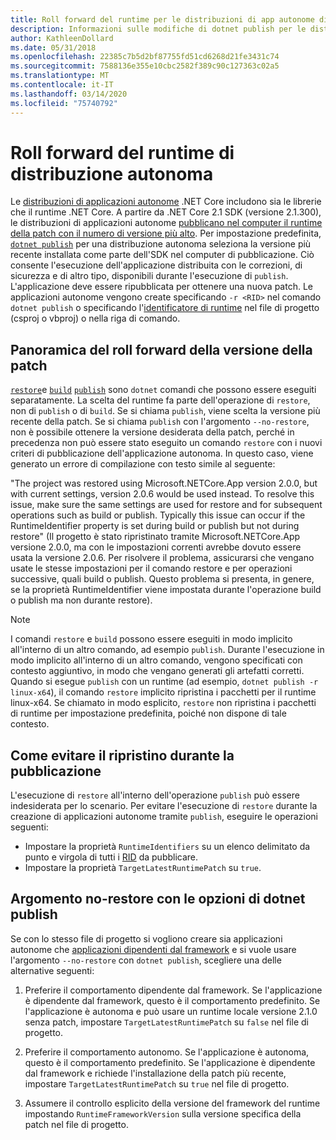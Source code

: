 ```yaml
---
title: Roll forward del runtime per le distribuzioni di app autonome di .NET Core.
description: Informazioni sulle modifiche di dotnet publish per le distribuzioni autonome.
author: KathleenDollard
ms.date: 05/31/2018
ms.openlocfilehash: 22385c7b5d2bf87755fd51cd6268d21fe3431c74
ms.sourcegitcommit: 7588136e355e10cbc2582f389c90c127363c02a5
ms.translationtype: MT
ms.contentlocale: it-IT
ms.lasthandoff: 03/14/2020
ms.locfileid: "75740792"
---
```

# <a name="self-contained-deployment-runtime-roll-forward"></a>Roll forward del runtime di distribuzione autonoma

Le [distribuzioni di applicazioni autonome](index.md) .NET Core includono sia le librerie che il runtime .NET Core. A partire da .NET Core 2.1 SDK (versione 2.1.300), le distribuzioni di applicazioni autonome [pubblicano nel computer il runtime della patch con il numero di versione più alto](https://github.com/dotnet/designs/pull/36). Per impostazione predefinita, [`dotnet publish`](../tools/dotnet-publish.md) per una distribuzione autonoma seleziona la versione più recente installata come parte dell'SDK nel computer di pubblicazione. Ciò consente l'esecuzione dell'applicazione distribuita con le correzioni, di sicurezza e di altro tipo, disponibili durante l'esecuzione di `publish`. L'applicazione deve essere ripubblicata per ottenere una nuova patch. Le applicazioni autonome vengono create specificando `-r <RID>` nel comando `dotnet publish` o specificando l'[identificatore di runtime](../rid-catalog.md) nel file di progetto (csproj o vbproj) o nella riga di comando.

## <a name="patch-version-roll-forward-overview"></a>Panoramica del roll forward della versione della patch

[`restore`](../tools/dotnet-restore.md)e [`build`](../tools/dotnet-build.md) [`publish`](../tools/dotnet-publish.md) sono `dotnet` comandi che possono essere eseguiti separatamente. La scelta del runtime fa parte dell'operazione di `restore`, non di `publish` o di `build`. Se si chiama `publish`, viene scelta la versione più recente della patch. Se si chiama `publish` con l'argomento `--no-restore`, non è possibile ottenere la versione desiderata della patch, perché in precedenza non può essere stato eseguito un comando `restore` con i nuovi criteri di pubblicazione dell'applicazione autonoma. In questo caso, viene generato un errore di compilazione con testo simile al seguente:

  "The project was restored using Microsoft.NETCore.App version 2.0.0, but with current settings, version 2.0.6 would be used instead. To resolve this issue, make sure the same settings are used for restore and for subsequent operations such as build or publish. Typically this issue can occur if the RuntimeIdentifier property is set during build or publish but not during restore" (Il progetto è stato ripristinato tramite Microsoft.NETCore.App versione 2.0.0, ma con le impostazioni correnti avrebbe dovuto essere usata la versione 2.0.6. Per risolvere il problema, assicurarsi che vengano usate le stesse impostazioni per il comando restore e per operazioni successive, quali build o publish. Questo problema si presenta, in genere, se la proprietà RuntimeIdentifier viene impostata durante l'operazione build o publish ma non durante restore).

> [!NOTE]
> I comandi `restore` e `build` possono essere eseguiti in modo implicito all'interno di un altro comando, ad esempio `publish`. Durante l'esecuzione in modo implicito all'interno di un altro comando, vengono specificati con contesto aggiuntivo, in modo che vengano generati gli artefatti corretti. Quando si esegue `publish` con un runtime (ad esempio, `dotnet publish -r linux-x64`), il comando `restore` implicito ripristina i pacchetti per il runtime linux-x64. Se chiamato in modo esplicito, `restore` non ripristina i pacchetti di runtime per impostazione predefinita, poiché non dispone di tale contesto.

## <a name="how-to-avoid-restore-during-publish"></a>Come evitare il ripristino durante la pubblicazione

L'esecuzione di `restore` all'interno dell'operazione `publish` può essere indesiderata per lo scenario. Per evitare l'esecuzione di `restore` durante la creazione di applicazioni autonome tramite `publish`, eseguire le operazioni seguenti:

- Impostare la proprietà `RuntimeIdentifiers` su un elenco delimitato da punto e virgola di tutti i [RID](../rid-catalog.md) da pubblicare.
- Impostare la proprietà `TargetLatestRuntimePatch` su `true`.

## <a name="no-restore-argument-with-dotnet-publish-options"></a>Argomento no-restore con le opzioni di dotnet publish

Se con lo stesso file di progetto si vogliono creare sia applicazioni autonome che [applicazioni dipendenti dal framework](index.md) e si vuole usare l'argomento `--no-restore` con `dotnet publish`, scegliere una delle alternative seguenti:

1. Preferire il comportamento dipendente dal framework. Se l'applicazione è dipendente dal framework, questo è il comportamento predefinito. Se l'applicazione è autonoma e può usare un runtime locale versione 2.1.0 senza patch, impostare `TargetLatestRuntimePatch` su `false` nel file di progetto.

2. Preferire il comportamento autonomo. Se l'applicazione è autonoma, questo è il comportamento predefinito. Se l'applicazione è dipendente dal framework e richiede l'installazione della patch più recente, impostare `TargetLatestRuntimePatch` su `true` nel file di progetto.

3. Assumere il controllo esplicito della versione del framework del runtime impostando `RuntimeFrameworkVersion` sulla versione specifica della patch nel file di progetto.
